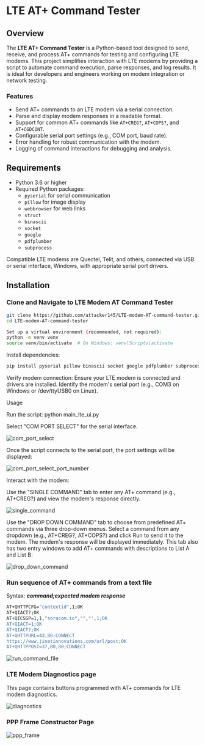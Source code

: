 # LTE AT+ Command Tester

## Overview

The **LTE AT+ Command Tester** is a Python-based tool designed to send, receive, and process AT+ commands for testing and configuring LTE modems. This project simplifies interaction with LTE modems by providing a script to automate command execution, parse responses, and log results. It is ideal for developers and engineers working on modem integration or network testing.

### Features

- Send AT+ commands to an LTE modem via a serial connection.
- Parse and display modem responses in a readable format.
- Support for common AT+ commands like `AT+CREG?`, `AT+COPS?`, and `AT+CGDCONT`.
- Configurable serial port settings (e.g., COM port, baud rate).
- Error handling for robust communication with the modem.
- Logging of command interactions for debugging and analysis.

## Requirements

- Python 3.6 or higher  
- Required Python packages:
  - `pyserial` for serial communication  
  - `pillow` for image display  
  - `webbrowser` for web links  
  - `struct`  
  - `binascii`  
  - `socket`  
  - `google`  
  - `pdfplumber`  
  - `subprocess`

Compatible LTE modems are Quectel, Telit, and others, connected via USB or serial interface, Windows, with appropriate serial port drivers.

## Installation

### Clone and Navigate to LTE Modem AT Command Tester
```bash
git clone https://github.com/attacker145/LTE-modem-AT-command-tester.git
cd LTE-modem-AT-command-tester

Set up a virtual environment (recommended, not required):
python -m venv venv
source venv/bin/activate  # On Windows: venv\Scripts\activate
```

Install dependencies:
```bash
pip install pyserial pillow binascii socket google pdfplumber subprocess pillow webbrowser
```

Verify modem connection:
Ensure your LTE modem is connected and drivers are installed.
Identify the modem's serial port (e.g., COM3 on Windows or /dev/ttyUSB0 on Linux).


Usage

Run the script:
python main_lte_ui.py

Select "COM PORT SELECT" for the serial interface.


![com_port_select](https://github.com/user-attachments/assets/c4a966d9-db14-4e90-a7fc-3090e25eec55)

Once the script connects to the serial port, the port settings will be displayed:

![com_port_select_port_number](https://github.com/user-attachments/assets/adda67f3-ec51-4126-b81a-5db020044e4c)

Interact with the modem:

Use the "SINGLE COMMAND" tab to enter any AT+ command (e.g., AT+CREG?) and view the modem's response directly.

![single_command](https://github.com/user-attachments/assets/bd60947b-81f2-48dc-b67c-9f2c68af4bf9)

Use the "DROP DOWN COMMAND" tab to choose from predefined AT+ commands via three drop-down menus. Select a command from any dropdown (e.g., AT+CREG?, AT+COPS?) and click Run to send it to the modem. The modem's response will be displayed immediately.
This tab also has two entry windows to add AT+ commands with descriptions to List A and List B:

![drop_down_command](https://github.com/user-attachments/assets/b0608e93-b9ff-4bfe-9342-41d69096cd6d)

### Run sequence of AT+ commands from a text file 
Syntax: ***command;expected modem response***
```bash
AT+QHTTPCFG="contextid",1;OK
AT+QIACT?;OK
AT+QICSGP=1,1,"soracom.io","","',1;OK
AT+QIACT=1;OK
AT+QIACT?;OK
AT+QHTTPURL=43,80;CONNECT
https://www.jinetinnovations.com/url/post;OK
AT+QHTTPPOST=37,80,80;CONNECT
```


![run_command_file](https://github.com/user-attachments/assets/dd07a33a-34c4-4a70-a222-a7c70ccef0f8)


### LTE Modem Diagnostics page
This page contains buttons programmed with AT+ commands for LTE modem diagnostics.


![diagnostics](https://github.com/user-attachments/assets/c1fd9e66-3060-4e30-8f6a-24c03f0b3d1a)

### PPP Frame Constructor Page

![ppp_frame](https://github.com/user-attachments/assets/65004dad-9949-4994-9277-1048bbf5525a)
